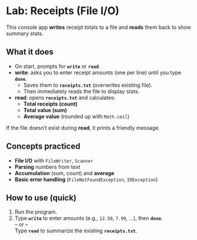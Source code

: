 # Lab: Receipts (File I/O)

This console app **writes** receipt totals to a file and **reads** them back to show summary stats.


## What it does
- On start, prompts for **`write`** or **`read`**.
- **write**: asks you to enter receipt amounts (one per line) until you type **`done`**.  
  - Saves them to **`receipts.txt`** (overwrites existing file).  
  - Then immediately reads the file to display stats.
- **read**: opens **`receipts.txt`** and calculates:
  - **Total receipts (count)**
  - **Total value (sum)**
  - **Average value** (rounded up with `Math.ceil`)

If the file doesn’t exist during **read**, it prints a friendly message.


## Concepts practiced
- **File I/O** with `FileWriter`, `Scanner`
- **Parsing** numbers from text
- **Accumulation** (sum, count) and **average**
- **Basic error handling** (`FileNotFoundException`, `IOException`)


## How to use (quick)
1. Run the program.
2. Type **`write`** to enter amounts (e.g., `12.50`, `7.99`, …), then **`done`**.  
   – or –  
   Type **`read`** to summarize the existing **`receipts.txt`**.
